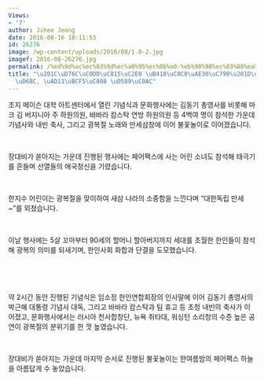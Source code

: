 ```yaml
---
Views:
- '7'
author: Jihee Jeong
date: 2016-08-16 18:11:53
id: 26276
image: /wp-content/uploads/2016/08/1.0-2.jpg
imagef: 2016-08-26276.jpg
permalink: /%ed%9d%ac%ec%83%9d%ec%a0%95%ec%8b%a0-%eb%90%98%ec%83%88%ea%b8%b0%ec%9e%90%ed%95%9c%ec%9d%b8%ed%9a%8c-%ea%b4%91%eb%b3%b5%ec%a0%88-%ed%96%89%ec%82%ac/
title: "\u201C\uD76C\uC0DD\uC815\uC2E0 \uB418\uC0C8\uAE30\uC790\u201D\u2026\uD55C\uC778\
  \uD68C, \uAD11\uBCF5\uC808 \uD589\uC0AC"
---
```


조지 메이슨 대학 아트센터에서 열린 기념식과 문화행사에는 김동기 총영사를 비롯해 마크 김 버지니아 주 하원의원, 바바라 캄스탁 연방 하원의원 등 4백여 명이 참석한 가운데 기념사와 내빈 축사, 그리고 광복절 노래와 만세삼창에 이어 불꽃놀이로 이어졌습니다.

&nbsp;

장대비가 쏟아지는 가운데 진행된 행사에는 페어팩스에 사는 어린 소녀도 참석해 태극기를 흔들며 선열들의 애국정신을 기렸습니다.

&nbsp;

한지수 어린이는 광복절을 맞이하여 새삼 나라의 소중함을 느낀다며 “대한독립 만세~”를 외쳤습니다.

&nbsp;

이날 행사에는 5살 꼬마부터 90세의 할머니 할아버지까지 세대를 초월한 한인들이 참석해 광복의 의미를 되새기며, 한인사회 화합과 단결을 도모했습니다.

&nbsp;

&nbsp;

약 2시간 동안 진행된 기념식은 임소정 한인연합회장의 인사말에 이어 김동기 총영사의 박근혜 대통령 기념사 대독, 그리고 바바라 캄스탁과 팀 휴고 등 초청 내빈의 축사가 이어졌고, 문화행사에서는 러시아 천사합창단, 뉴욕 취타대, 워싱턴 소리청의 수준 높은 공연이 광복절의 분위기를 한 껏 높였습니다.

&nbsp;

장대비가 쏟아지는 가운데 마지막 순서로 진행된 불꽃놀이는 한여름밤의 페어팩스 하늘을 아름답게 수 놓았습니다.